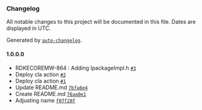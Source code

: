 ### Changelog

All notable changes to this project will be documented in this file. Dates are displayed in UTC.

Generated by [`auto-changelog`](https://github.com/CookPete/auto-changelog).

#### 1.0.0.0

- RDKECOREMW-864 : Adding IpackageImpl.h [`#3`](https://www.github.com/rdkcentral/eshelpers/pull/3)
- Deploy cla action [`#2`](https://www.github.com/rdkcentral/eshelpers/pull/2)
- Deploy cla action [`#1`](https://www.github.com/rdkcentral/eshelpers/pull/1)
- Update README.md [`7bfa6e4`](https://www.github.com/rdkcentral/eshelpers/commit/7bfa6e470ff644feb438530c9a7c2ccd3df6012f)
- Create README.md [`76aa0e1`](https://www.github.com/rdkcentral/eshelpers/commit/76aa0e138ada9da95341fb9b95238484e4b9acf5)
- Adjusting name [`f07f28f`](https://www.github.com/rdkcentral/eshelpers/commit/f07f28f6c2b9ac3d033cc6de1cf514f480552eb9)
